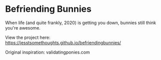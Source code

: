 # Befriending Bunnies
When life (and quite frankly, 2020) is getting you down, bunnies still think you're awesome.

View the project here: https://jesstsomethoughts.github.io/befriendingbunnies/

Original inspiration: validatingponies.com
